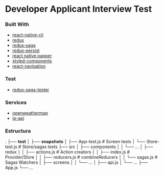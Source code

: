 # Developer Applicant Interview Test

### Built With
* [react-native-cli](https://github.com/react-native-community/cli)
* [redux](https://redux.js.org/)
* [redux-saga](https://redux-saga.js.org/)
* [redux-persist](https://github.com/rt2zz/redux-persist)
* [react native papper](https://callstack.github.io/react-native-paper/)
* [styled-components](https://styled-components.com/)
* [react-navigation](https://reactnavigation.org/)
### Test
* [redux-saga-tester](https://github.com/wix/redux-saga-tester)
### Services
* [openweathermap](https://openweathermap.org/api)
* [ip-api](http://ip-api.com/json)


### Estructura
.
├── __test__
│   ├── __snapshots__
│   ├── App-test.js         # Screen tests
│   └── Store-test.js       # Store/sagas tests
├── src
│   ├── components
│   │   └── ...
│   ├── redux
│   │   ├── actions.js      # Action creators
│   │   ├── index.js        # Provider/Store
│   │   ├── reducers.js     # combineReducers
│   │   └── sagas.js        # Sagas Watchers 
│   ├── screens
│   │   └── ...
│   ├── api.js
│   └── ...
├── App.js
└── ...
